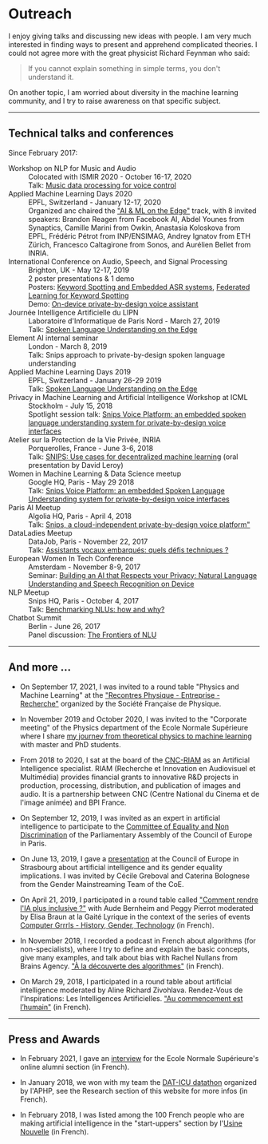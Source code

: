 # Outreach

I enjoy giving talks and discussing new ideas with people. I am very much interested in finding ways to present and apprehend complicated theories. I could not agree more with the great physicist Richard Feynman who said:
> If you cannot explain something in simple terms, you don't understand it. 

On another topic, I am worried about diversity in the machine learning community, and I try to raise awareness on that specific subject.

* * *

## Technical talks and conferences

Since February 2017:

<dl>

<dt>Workshop on NLP for Music and Audio</dt>
<dd>Colocated with ISMIR 2020 - October 16-17, 2020</dd>
<dd>Talk: <a href="https://sites.google.com/view/nlp4musa/program">Music data processing for voice control</a></dd>

<dt>Applied Machine Learning Days 2020</dt>
<dd>EPFL, Switzerland - January 12-17, 2020</dd>
<dd>Organized anc chaired the <a href="https://www.youtube.com/playlist?list=PLQLsY14zlfebLHsraI49Ak5TWTQCK17c6">"AI & ML on the Edge"</a> track, with 8 invited speakers: Brandon Reagen from Facebook AI, Abdel Younes from Synaptics, Camille Marini from Owkin, Anastasia Koloskova from EPFL, Frédéric Pétrot from INP/ENSIMAG, Andrey Ignatov from ETH Zürich, Francesco Caltagirone from Sonos, and Aurélien Bellet from INRIA.</dd>

<dt>International Conference on Audio, Speech, and Signal Processing</dt>
<dd>Brighton, UK - May 12-17, 2019</dd>
<dd>2 poster presentations & 1 demo</dd>
<dd>Posters: <a href="https://cmsworkshops.com/ICASSP2019/Papers/PublicSessionIndex3.asp?Sessionid=1134">Keyword Spotting and Embedded ASR systems</a>, <a href="">Federated Learning for Keyword Spotting</a></dd>
<dd>Demo: <a href="https://cmsworkshops.com/ICASSP2019/Demos.asp#DEMO-7">On-device private-by-design voice assistant</a></dd>

<dt>Journée Intelligence Artificielle du LIPN</dt>
<dd>Laboratoire d'Informatique de Paris Nord - March 27, 2019</dd>
<dd>Talk: <a href="https://lipn.univ-paris13.fr/journeeIA/">Spoken Language Understanding on the Edge</a></dd>

<dt>Element AI internal seminar</dt>
<dd>London - March 8, 2019</dd>
<dd>Talk: Snips approach to private-by-design spoken language understanding</dd>

<dt>Applied Machine Learning Days 2019</dt>
<dd>EPFL, Switzerland - January 26-29 2019</dd>
<dd>Talk: <a href="https://appliedmldays.org/events/amld-epfl-2019/talks/spoken-language-understanding-on-the-edge-da8db4b8-7759-49f5-9d23-24c3a5a00ca3">Spoken Language Understanding on the Edge</a></dd>

<dt>Privacy in Machine Learning and Artificial Intelligence Workshop at ICML</dt>
<dd>Stockholm - July 15, 2018</dd>
<dd>Spotlight session talk: <a href="https://pimlai.github.io/pimlai18/">Snips Voice Platform: an embedded spoken language understanding system for private-by-design voice interfaces</a></dd>

<dt>Atelier sur la Protection de la Vie Privée, INRIA</dt>
<dd>Porquerolles, France - June 3-6, 2018</dd>
<dd>Talk: <a href="https://project.inria.fr/apvp2018/programme/">SNIPS: Use cases for decentralized machine learning</a> (oral presentation by David Leroy)</dd>

<dt>Women in Machine Learning & Data Science meetup</dt>
<dd>Google HQ, Paris - May 29 2018</dd>
<dd>Talk: <a href="https://www.meetup.com/fr-FR/Paris-Women-in-Machine-Learning-Data-Science/events/250371181/">Snips Voice Platform: an embedded Spoken Language Understanding system for private-by-design voice interfaces</a></dd>

<dt>Paris AI Meetup</dt>
<dd>Algolia HQ, Paris - April 4, 2018</dd>
<dd>Talk: <a href="https://www.paris.ai/speaker/espen-brunberg/">Snips, a cloud-independent private-by-design voice platform"</a></dd>

<dt>DataLadies Meetup</dt>
<dd>DataJob, Paris - November 22, 2017</dd>
<dd>Talk: <a href="https://wimlds-paris.medium.com/6-paris-women-in-machine-learning-data-science-ml-for-voice-assistants-ds-for-improved-219d0f16d47f">Assistants vocaux embarqués: quels défis techniques ?</a></dd>

<dt>European Women In Tech Conference</dt>
<dd>Amsterdam - November 8-9, 2017</dd>
<dd>Seminar: <a href="https://app.qwoted.com/opportunities/event-european-women-in-technology-2017">Building an AI that Respects your Privacy: Natural Language Understanding and Speech Recognition on Device</a></dd>

<dt>NLP Meetup</dt>
<dd>Snips HQ, Paris - October 4, 2017</dd>
<dd>Talk: <a href="https://www.meetup.com/fr-FR/Paris-NLP/events/237681177/">Benchmarking NLUs: how and why?</a></dd>

<dt>Chatbot Summit</dt>
<dd>Berlin - June 26, 2017</dd>
<dd>Panel discussion: <a href="https://www.chatbotsummit.com/berlin2017">The Frontiers of NLU</a></dd>

</dl>

* * *

## And more ...

* On September 17, 2021, I was invited to a round table "Physics and Machine Learning" at the ["Recontres Physique - Entreprise - Recherche"](https://rper.sciencesconf.org/resource/page/id/15) organized by the Société Française de Physique.

* In November 2019 and October 2020, I was invited to the "Corporate meeting" of the Physics department of the Ecole Normale Supérieure where I share [my journey from theoretical physics to machine learning](https://www.phys.ens.fr/IMG/pdf/-174.pdf) with master and PhD students.

* From 2018 to 2020, I sat at the board of the [CNC-RIAM](https://www.cnc.fr/professionnels/aides-et-financements/industries-techniques-innovation-et-relief/reseau-recherche-et-innovation-en-audiovisuel-et-multimedia-riam_191500) as an Artificial Intelligence specialist. RIAM (Recherche et Innovation en Audiovisuel et Multimédia) provides financial grants to innovative R&D projects in production, processing, distribution, and publication of images and audio.
It is a partnership between CNC (Centre National du Cinema et de l'image animée) and BPI France.

* On September 12, 2019, I was invited as an expert in artificial intelligence to participate to the [Committee of Equality and Non Discrimination](https://pace.coe.int/en/news/7616) of the Parliamentary Assembly of the Council of Europe in Paris.

* On June 13, 2019, I gave a [presentation](https://www.coe.int/en/web/artificial-intelligence/-/artificial-intelligence-and-gender-equality) at the Council of Europe in Strasbourg about artificial intelligence and its gender equality implications. I was invited by Cécile Greboval and Caterina Bolognese from the Gender Mainstreaming Team of the CoE.

* On April 21, 2019, I participated in a round table called ["Comment rendre l'IA plus inclusive ?"](https://gaite-lyrique.net/evenement/lintelligence-artificielle-est-elle-sexiste) with Aude Bernheim and Peggy Pierrot moderated by Elisa Braun at la Gaité Lyrique in the context of the series of events [Computer Grrrls - History, Gender, Technology](https://gaite-lyrique.net/en/event/computer-grrrls) (in French).

* In November 2018, I recorded a podcast in French about algorithms (for non-specialists), where I try to define and explain the basic concepts, give many examples, and talk about bias with Rachel Nullans from Brains Agency. ["À la découverte des algorithmes"](https://rachelnullans.paris/alice-coucke-a-la-decouverte-des-algorithmes/) (in French).

* On March 29, 2018, I participated in a round table about artificial intelligence moderated by Aline Richard Zivohlava. Rendez-Vous de l'Inspirations: Les Intelligences Artificielles. ["Au commencement est l’humain"](https://www.youtube.com/watch?v=0ZW42yDR41Y) (in French).

* * *

## Press and Awards

* In February 2021, I gave an [interview](https://www.ens.psl.eu/actualites/de-la-physique-theorique-au-machine-learning) for the Ecole Normale Supérieure's online alumni section (in French).

* In January 2018, we won with my team the [DAT-ICU datathon](https://www.aphp.fr/contenu/datathon-dat-icu-intensive-care-unit-4-projets-innovants-selectionnes-lissue-de-48h-danalyse) organized by l'APHP, see the Research section of this website for more infos (in French).

* In February 2018, I was listed among the 100 French people who are making artificial intelligence in the "start-uppers" section by l'[Usine Nouvelle](https://www.usinenouvelle.com/article/la-physicienne-alice-coucke-senior-data-scientist-snips.N648588) (in French).
